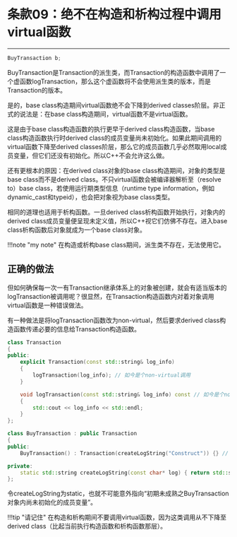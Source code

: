 # 条款09：绝不在构造和析构过程中调用virtual函数

---

```c++
BuyTransaction b;
```

BuyTransaction是Transaction的派生类，而Transaction的构造函数中调用了一个虚函数logTransaction，那么这个虚函数将不会使用派生类的版本，而是Transaction的版本。

是的，base class构造期间virtual函数绝不会下降到derived classes阶层。非正式的说法是：在base class构造期间，virtual函数不是virtual函数。

这是由于base class构造函数的执行更早于derived class构造函数，当base class构造函数执行时derived class的成员变量尚未初始化。如果此期间调用的virtual函数下降至derived classes阶层，那么它的成员函数几乎必然取用local成员变量，但它们还没有初始化。所以C++不会允许这么做。

还有更根本的原因：在derived class对象的base class构造期间，对象的类型是base class而不是derived class。不只virtual函数会被编译器解析至（resolve to）base class，若使用运行期类型信息（runtime type information，例如dynamic_cast和typeid），也会把对象视为base class类型。

相同的道理也适用于析构函数。一旦derived class析构函数开始执行，对象内的derived class成员变量便呈现未定义值，所以C++视它们仿佛不存在。进入base class析构函数后对象就成为一个base class对象。

!!!note "my note"
	在构造或析构base class期间，派生类不存在，无法使用它。

## 正确的做法

但如何确保每一次一有Transaction继承体系上的对象被创建，就会有适当版本的logTransaction被调用呢？很显然，在Transaction构造函数内对着对象调用virtual函数是一种错误做法。

有一种做法是将logTransaction函数改为non-virtual，然后要求derived class构造函数传递必要的信息给Transaction构造函数。

```c++
class Transaction
{
public:
	explicit Transaction(const std::string& log_info)
	{
		logTransaction(log_info); // 如今是个non-virtual调用
	}

	void logTransaction(const std::string& log_info) const // 如今是个non-virtual函数
	{
		std::cout << log_info << std::endl;
	}
};

class BuyTransaction : public Transaction
{
public:
	BuyTransaction() : Transaction(createLogString("Construct")) {} // 将Log信息传递给base class构造函数

private:
	static std::string createLogString(const char* log) { return std::string("BuyTransaction_") + log; }
};
```

令createLogString为static，也就不可能意外指向“初期未成熟之BuyTransaction对象内尚未初始化的成员变量”。

!!!tip "请记住"
	在构造和析构期间不要调用virtual函数，因为这类调用从不下降至derived class（比起当前执行构造函数和析构函数那层）。